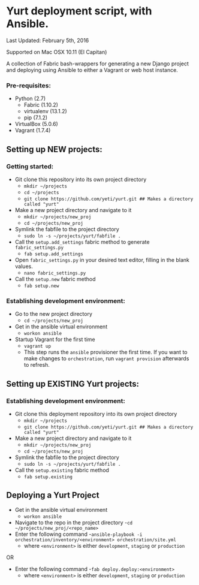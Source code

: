 # Yurt deployment script, with Ansible.

Last Updated: February 5th, 2016

Supported on Mac OSX 10.11 (El Capitan)

A collection of Fabric bash-wrappers for generating a new Django project and deploying using Ansible 
to either a Vagrant or web host instance. 

### Pre-requisites:
- Python (2.7)
    - Fabric (1.10.2)
    - virtualenv (13.1.2)
    - pip (7.1.2)
- VirtualBox (5.0.6)
- Vagrant (1.7.4)

## Setting up NEW projects:

### Getting started:
- Git clone this repository into its own project directory
    - `mkdir ~/projects`
    - `cd ~/projects`
    - `git clone https://github.com/yeti/yurt.git ## Makes a directory called "yurt"`
- Make a new project directory and navigate to it
    - `mkdir ~/projects/new_proj`
    - `cd ~/projects/new_proj`
- Symlink the fabfile to the project directory
    - `sudo ln -s ~/projects/yurt/fabfile .`
- Call the `setup.add_settings` fabric method to generate `fabric_settings.py`
    - `fab setup.add_settings`
- Open `fabric_settings.py` in your desired text editor, filling in the blank values.
    - `nano fabric_settings.py`
- Call the `setup.new` fabric method
    - `fab setup.new`

### Establishing development environment:
- Go to the new project directory
    - `cd ~/projects/new_proj`
- Get in the ansible virtual environment
    - `workon ansible`
- Startup Vagrant for the first time
    - `vagrant up`
    - This step runs the `ansible` provisioner the first time. If you want to make changes
      to `orchestration`, run `vagrant provision` afterwards to refresh.

## Setting up EXISTING Yurt projects:

### Establishing development environment:
- Git clone this deployment repository into its own project directory
    - `mkdir ~/projects`
    - `git clone https://github.com/yeti/yurt.git ## Makes a directory called "yurt"`
- Make a new project directory and navigate to it
    - `mkdir ~/projects/new_proj`
    - `cd ~/projects/new_proj`
- Symlink the fabfile to the project directory
    - `sudo ln -s ~/projects/yurt/fabfile .`
- Call the `setup.existing` fabric method
    - `fab setup.existing`
    
## Deploying a Yurt Project
- Get in the ansible virtual environment
    - `workon ansible`
- Navigate to the repo in the project directory
    -`cd ~/projects/new_proj/<repo_name>`
- Enter the following command
    -`ansible-playbook -i orchestration/inventory/<environment> orchestration/site.yml`
    * where `<environment>` is either `development`, `staging` or `production`

OR

- Enter the following command
    -`fab deploy.deploy:<environment>`
    * where `<environment>` is either `development`, `staging` or `production`